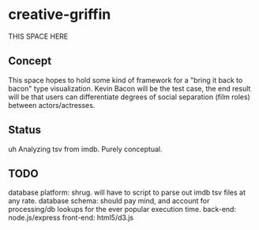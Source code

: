 # creative-griffin
THIS SPACE HERE

## Concept
This space hopes to hold some kind of framework for a "bring it back to bacon" type visualization. Kevin Bacon will be the test case, the end result will be that users can differentiate degrees of social separation (film roles) between actors/actresses.

## Status
uh Analyzing tsv from imdb. Purely conceptual.

## TODO
database platform: shrug. will have to script to parse out imdb tsv files at any rate.
database schema: should pay mind, and account for processing/db lookups for the ever popular execution time.
back-end: node.js/express
front-end: html5/d3.js
